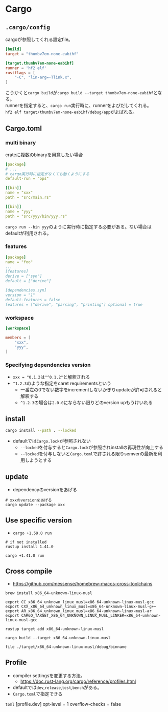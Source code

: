 # Cargo

## `.cargo/config`

cargoが参照してくれる設定file。

```toml
[build]
target = "thumbv7em-none-eabihf"

[target.thumbv7em-none-eabihf]
runner = 'hf2 elf'
rustflags = [
    "-C", "lin-arg=-Tlink.x",
]
```

こうかくと`cargo build`が`cargo build --target thumbv7em-none-eabihf`となる。  
runnerを指定すると、`cargo run`実行時に、runnerをよびだしてくれる。  
`hf2 elf target/thumbv7em-none-eabihf/debug/app`がよばれる。

## Cargo.toml

### multi binary

crateに複数のbinaryを用意したい場合

```yaml
[package]
# ...
# cargo実行時に指定がなくても動くようにする 
default-run = "ops"

[[bin]]
name = "xxx"
path = "src/main.rs"

[[bin]]
name = "yyy"
path = "src/yyy/bin/yyy.rs"
```

`cargo run --bin yyy`のように実行時に指定する必要がある。ない場合はdefaultが利用される。


### features

```yaml
[package]
name = "foo"
...
[features] 
derive = ["syn"]
default = ["derive"]

[dependencies.syn]
version = "1"
default-features = false
features = ["derive", "parsing", "printing"] optional = true
```

### workspace

```toml
[workspace]

members = [
    "xxx",
    "yyy",
]
```

### Specifying dependencies version

* `xxx = "0.1.2`は`"^0.1.2"`と解釈される
* `^1.2.3`のような指定をcaret requirementsという
  * 一番左の0でない数字をincrementしないかぎりupdateが許可されると解釈する
  * `^1.2.3`の場合は`2.0.0`にならない限りどのversion upもうけいれる

## install

```sh
cargo install --path . --locked
```

* defaultでは`Cargo.lock`が参照されない
  * `--locked`を付与すると`Cargo.lock`が参照されinstallの再現性が向上する
  * `--locked`を付与しないと`Cargo.toml`で許される限りsemverの最新を利用しようとする

## update

* dependencyのversionをあげる

```shell
# xxxのversionをあげる
cargo update --package xxx
```

## Use specific version

* `cargo +1.59.0 run`

```console
# if not installed
rustup install 1.41.0

cargo +1.41.0 run
```

## Cross compile

* https://github.com/messense/homebrew-macos-cross-toolchains

```shell
brew install x86_64-unknown-linux-musl

export CC_x86_64_unknown_linux_musl=x86_64-unknown-linux-musl-gcc
export CXX_x86_64_unknown_linux_musl=x86_64-unknown-linux-musl-g++
export AR_x86_64_unknown_linux_musl=x86_64-unknown-linux-musl-ar
export CARGO_TARGET_X86_64_UNKNOWN_LINUX_MUSL_LINKER=x86_64-unknown-linux-musl-gcc

rustup target add x86_64-unknown-linux-musl

cargo build --target x86_64-unknown-linux-musl

file ./target/x86_64-unknown-linux-musl/debug/binname
```

## Profile

* compiler settingsを変更する方法。  
  * https://doc.rust-lang.org/cargo/reference/profiles.html
* defaultでは`dev`,`release`,`test`,`bench`がある。
* `Cargo.toml`で指定できる

```toml```
[profile.dev]
opt-level = 1
overflow-checks = false
```

